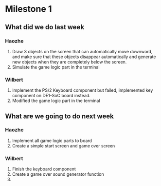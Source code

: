 # Milestone 1

## What did we do last week

### Haozhe
1. Draw 3 objects on the screen that can automatically move downward, and make sure that these objects disappear automatically and generate new objects when they are completely below the screen. 
2. Simulate the game logic part in the terminal

### Wilbert
1. Implement the PS/2 Keyboard component but failed, implemented key component on DE1-SoC board instead.
2. Modified the game logic part in the terminal

## What are we going to do next week

### Haozhe
1. Implement all game logic parts to board
2. Create a simple start screen and game over screen

### Wilbert
1. Finish the keyboard component
2. Create a game over sound generator function
3. 
